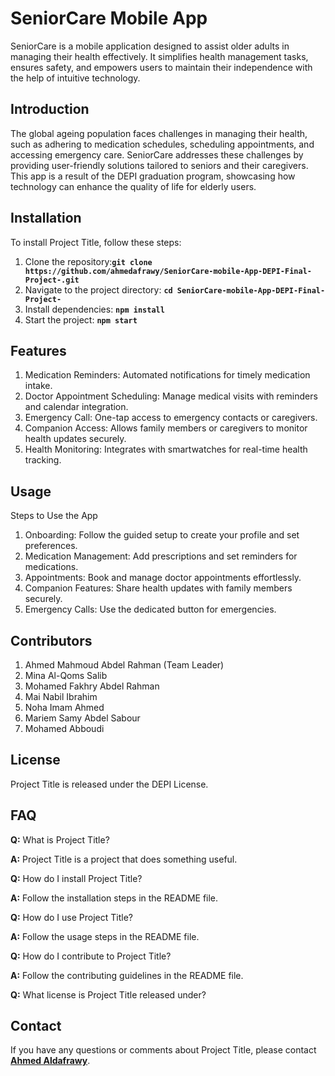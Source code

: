 # **SeniorCare Mobile App**
SeniorCare is a mobile application designed to assist older adults in managing their health effectively. It simplifies health management tasks, ensures safety, and empowers users to maintain their independence with the help of intuitive technology.

## **Introduction**
The global ageing population faces challenges in managing their health, such as adhering to medication schedules, scheduling appointments, and accessing emergency care. SeniorCare addresses these challenges by providing user-friendly solutions tailored to seniors and their caregivers.
This app is a result of the DEPI graduation program, showcasing how technology can enhance the quality of life for elderly users.

## **Installation**
To install Project Title, follow these steps:
1. Clone the repository:**`git clone https://github.com/ahmedafrawy/SeniorCare-mobile-App-DEPI-Final-Project-.git`**
2. Navigate to the project directory: **`cd SeniorCare-mobile-App-DEPI-Final-Project-`**
3. Install dependencies: **`npm install`**
4. Start the project: **`npm start`**

## **Features**
1. Medication Reminders: Automated notifications for timely medication intake.
2. Doctor Appointment Scheduling: Manage medical visits with reminders and calendar integration.
3. Emergency Call: One-tap access to emergency contacts or caregivers.
4. Companion Access: Allows family members or caregivers to monitor health updates securely.
5. Health Monitoring: Integrates with smartwatches for real-time health tracking.

## **Usage**
Steps to Use the App
1. Onboarding: Follow the guided setup to create your profile and set preferences.
2. Medication Management: Add prescriptions and set reminders for medications.
3. Appointments: Book and manage doctor appointments effortlessly.
4. Companion Features: Share health updates with family members securely.
5. Emergency Calls: Use the dedicated button for emergencies.

## **Contributors**
1. Ahmed Mahmoud Abdel Rahman (Team Leader)
2. Mina Al-Qoms Salib
3. Mohamed Fakhry Abdel Rahman
4. Mai Nabil Ibrahim
5. Noha Imam Ahmed
6. Mariem Samy Abdel Sabour
7. Mohamed Abboudi

## **License**
Project Title is released under the DEPI License.

## **FAQ**
**Q:** What is Project Title?

**A:** Project Title is a project that does something useful.

**Q:** How do I install Project Title?

**A:** Follow the installation steps in the README file.

**Q:** How do I use Project Title?

**A:** Follow the usage steps in the README file.

**Q:** How do I contribute to Project Title?

**A:** Follow the contributing guidelines in the README file.

**Q:** What license is Project Title released under?


## **Contact**

If you have any questions or comments about Project Title, please contact **[Ahmed Aldafrawy](eldafrawia@gmail.com)**.

